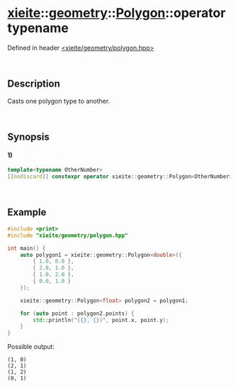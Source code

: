# [xieite](../../../../../../xieite.md)\:\:[geometry](../../../../../../geometry.md)\:\:[Polygon<Number>](../../../../polygon.md)\:\:operator typename
Defined in header [<xieite/geometry/polygon.hpp>](../../../../../../../include/xieite/geometry/polygon.hpp)

&nbsp;

## Description
Casts one polygon type to another.

&nbsp;

## Synopsis
#### 1)
```cpp
template<typename OtherNumber>
[[nodiscard]] constexpr operator xieite::geometry::Polygon<OtherNumber>() const noexcept;
```

&nbsp;

## Example
```cpp
#include <print>
#include "xieite/geometry/polygon.hpp"

int main() {
    auto polygon1 = xieite::geometry::Polygon<double>({
        { 1.0, 0.0 },
        { 2.0, 1.0 },
        { 1.0, 2.0 },
        { 0.0, 1.0 }
    });

    xieite::geometry::Polygon<float> polygon2 = polygon1;

    for (auto point : polygon2.points) {
        std::println("({}, {})", point.x, point.y);
    }
}
```
Possible output:
```
(1, 0)
(2, 1)
(1, 2)
(0, 1)
```
